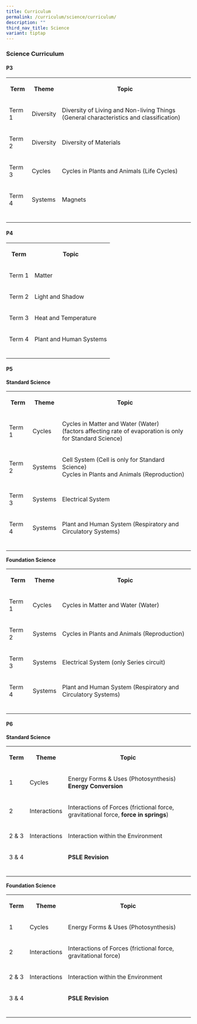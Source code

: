 ```yaml
---
title: Curriculum
permalink: /curriculum/science/curriculum/
description: ""
third_nav_title: Science
variant: tiptap
---
```

<h3><strong>Science Curriculum</strong></h3><h4><strong>P3</strong></h4><table><tbody><tr><th rowspan="1" colspan="1"><p>Term</p></th><th rowspan="1" colspan="1"><p>Theme</p></th><th rowspan="1" colspan="1"><p>Topic</p></th></tr><tr><td rowspan="1" colspan="1"><p>Term 1</p></td><td rowspan="1" colspan="1"><p>Diversity</p></td><td rowspan="1" colspan="1"><p>Diversity of Living and Non-living Things (General characteristics and classification)</p></td></tr><tr><td rowspan="1" colspan="1"><p>Term 2</p></td><td rowspan="1" colspan="1"><p>Diversity</p></td><td rowspan="1" colspan="1"><p>Diversity of Materials</p></td></tr><tr><td rowspan="1" colspan="1"><p>Term 3</p></td><td rowspan="1" colspan="1"><p>Cycles</p></td><td rowspan="1" colspan="1"><p>Cycles in Plants and Animals (Life Cycles)</p></td></tr><tr><td rowspan="1" colspan="1"><p>Term 4</p></td><td rowspan="1" colspan="1"><p>Systems</p></td><td rowspan="1" colspan="1"><p>Magnets</p></td></tr><tr><td rowspan="1" colspan="1"><p></p></td><td rowspan="1" colspan="1"><p></p></td><td rowspan="1" colspan="1"><p></p></td></tr></tbody></table><h4><strong>P4</strong></h4><table><tbody><tr><th rowspan="1" colspan="1"><p>Term</p></th><th rowspan="1" colspan="1"><p>Topic</p></th></tr><tr><td rowspan="1" colspan="1"><p>Term 1</p></td><td rowspan="1" colspan="1"><p>Matter</p></td></tr><tr><td rowspan="1" colspan="1"><p>Term 2</p></td><td rowspan="1" colspan="1"><p>Light and Shadow</p></td></tr><tr><td rowspan="1" colspan="1"><p>Term 3</p></td><td rowspan="1" colspan="1"><p>Heat and Temperature</p></td></tr><tr><td rowspan="1" colspan="1"><p>Term 4</p></td><td rowspan="1" colspan="1"><p>Plant and Human Systems</p></td></tr><tr><td rowspan="1" colspan="1"><p></p></td><td rowspan="1" colspan="1"><p></p></td></tr></tbody></table><h4><strong>P5</strong></h4><p><strong>Standard Science</strong></p><table><tbody><tr><th rowspan="1" colspan="1"><p>Term</p></th><th rowspan="1" colspan="1"><p>Theme</p></th><th rowspan="1" colspan="1"><p>Topic</p></th></tr><tr><td rowspan="1" colspan="1"><p>Term 1</p></td><td rowspan="1" colspan="1"><p>Cycles</p></td><td rowspan="1" colspan="1"><p>Cycles in Matter and Water (Water)<br>(factors affecting rate of evaporation is only for Standard Science)</p></td></tr><tr><td rowspan="1" colspan="1"><p>Term 2</p></td><td rowspan="1" colspan="1"><p>Systems</p></td><td rowspan="1" colspan="1"><p>Cell System (Cell is only for Standard Science)<br>Cycles in Plants and Animals (Reproduction)</p></td></tr><tr><td rowspan="1" colspan="1"><p>Term 3</p></td><td rowspan="1" colspan="1"><p>Systems</p></td><td rowspan="1" colspan="1"><p>Electrical System</p></td></tr><tr><td rowspan="1" colspan="1"><p>Term 4</p></td><td rowspan="1" colspan="1"><p>Systems</p></td><td rowspan="1" colspan="1"><p>Plant and Human System (Respiratory and Circulatory Systems)</p></td></tr><tr><td rowspan="1" colspan="1"><p></p></td><td rowspan="1" colspan="1"><p></p></td><td rowspan="1" colspan="1"><p></p></td></tr></tbody></table><p><strong>Foundation Science</strong></p><table><tbody><tr><th rowspan="1" colspan="1"><p>Term</p></th><th rowspan="1" colspan="1"><p>Theme</p></th><th rowspan="1" colspan="1"><p>Topic</p></th></tr><tr><td rowspan="1" colspan="1"><p>Term 1</p></td><td rowspan="1" colspan="1"><p>Cycles</p></td><td rowspan="1" colspan="1"><p>Cycles in Matter and Water (Water)</p></td></tr><tr><td rowspan="1" colspan="1"><p>Term 2</p></td><td rowspan="1" colspan="1"><p>Systems</p></td><td rowspan="1" colspan="1"><p>Cycles in Plants and Animals (Reproduction)</p></td></tr><tr><td rowspan="1" colspan="1"><p>Term 3</p></td><td rowspan="1" colspan="1"><p>Systems</p></td><td rowspan="1" colspan="1"><p>Electrical System (only Series circuit)</p></td></tr><tr><td rowspan="1" colspan="1"><p>Term 4</p></td><td rowspan="1" colspan="1"><p>Systems</p></td><td rowspan="1" colspan="1"><p>Plant and Human System (Respiratory and Circulatory Systems)</p></td></tr><tr><td rowspan="1" colspan="1"><p></p></td><td rowspan="1" colspan="1"><p></p></td><td rowspan="1" colspan="1"><p></p></td></tr></tbody></table><h4><strong>P6</strong></h4><p><strong>Standard Science</strong></p><table><tbody><tr><th rowspan="1" colspan="1"><p>Term</p></th><th rowspan="1" colspan="1"><p>Theme</p></th><th rowspan="1" colspan="1"><p>Topic</p></th></tr><tr><td rowspan="1" colspan="1"><p>1</p></td><td rowspan="1" colspan="1"><p>Cycles</p></td><td rowspan="1" colspan="1"><p>Energy Forms &amp; Uses (Photosynthesis)<br><strong>Energy Conversion</strong></p></td></tr><tr><td rowspan="1" colspan="1"><p>2</p></td><td rowspan="1" colspan="1"><p>Interactions</p></td><td rowspan="1" colspan="1"><p>Interactions of Forces (frictional force, gravitational force, <strong>force in springs</strong>)</p></td></tr><tr><td rowspan="1" colspan="1"><p>2 &amp; 3</p></td><td rowspan="1" colspan="1"><p>Interactions</p></td><td rowspan="1" colspan="1"><p>Interaction within the Environment</p></td></tr><tr><td rowspan="1" colspan="1"><p>3 &amp; 4</p></td><td rowspan="1" colspan="1"><p></p></td><td rowspan="1" colspan="1"><p><strong>PSLE Revision</strong></p></td></tr><tr><td rowspan="1" colspan="1"><p></p></td><td rowspan="1" colspan="1"><p></p></td><td rowspan="1" colspan="1"><p></p></td></tr></tbody></table><p><strong>Foundation Science</strong></p><table><tbody><tr><th rowspan="1" colspan="1"><p>Term</p></th><th rowspan="1" colspan="1"><p>Theme</p></th><th rowspan="1" colspan="1"><p>Topic</p></th></tr><tr><td rowspan="1" colspan="1"><p>1</p></td><td rowspan="1" colspan="1"><p>Cycles</p></td><td rowspan="1" colspan="1"><p>Energy Forms &amp; Uses (Photosynthesis)</p></td></tr><tr><td rowspan="1" colspan="1"><p>2</p></td><td rowspan="1" colspan="1"><p>Interactions</p></td><td rowspan="1" colspan="1"><p>Interactions of Forces (frictional force, gravitational force)</p></td></tr><tr><td rowspan="1" colspan="1"><p>2 &amp; 3</p></td><td rowspan="1" colspan="1"><p>Interactions</p></td><td rowspan="1" colspan="1"><p>Interaction within the Environment</p></td></tr><tr><td rowspan="1" colspan="1"><p>3 &amp; 4</p></td><td rowspan="1" colspan="1"><p></p></td><td rowspan="1" colspan="1"><p><strong>PSLE Revision</strong></p></td></tr><tr><td rowspan="1" colspan="1"><p></p></td><td rowspan="1" colspan="1"><p></p></td><td rowspan="1" colspan="1"><p></p></td></tr></tbody></table><p></p>